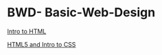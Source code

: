 # BWD- Basic-Web-Design

<a href="Intro_to_html/index.html" targets="_blank">Intro to HTML</a>

<a href="HTML5_into_to_css/index.html" targets="_blank">HTML5 and Intro to CSS</a>